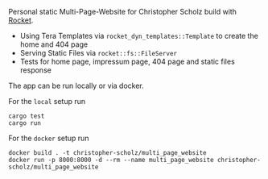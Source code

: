 Personal static Multi-Page-Website for Christopher Scholz build with [Rocket](https://rocket.rs/).
* Using Tera Templates via `rocket_dyn_templates::Template` to create the home and 404 page
* Serving Static Files via `rocket::fs::FileServer`
* Tests for home page, impressum page, 404 page and static files response

The app can be run locally or via docker.

For the `local` setup run
```
cargo test
cargo run
```

For the `docker` setup run
```
docker build . -t christopher-scholz/multi_page_website
docker run -p 8000:8000 -d --rm --name multi_page_website christopher-scholz/multi_page_website
```
